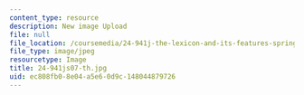 ```yaml
---
content_type: resource
description: New image Upload
file: null
file_location: /coursemedia/24-941j-the-lexicon-and-its-features-spring-2007/ec808fb08e04a5e60d9c148044879726_24-941js07-th.jpg
file_type: image/jpeg
resourcetype: Image
title: 24-941js07-th.jpg
uid: ec808fb0-8e04-a5e6-0d9c-148044879726
---
```

